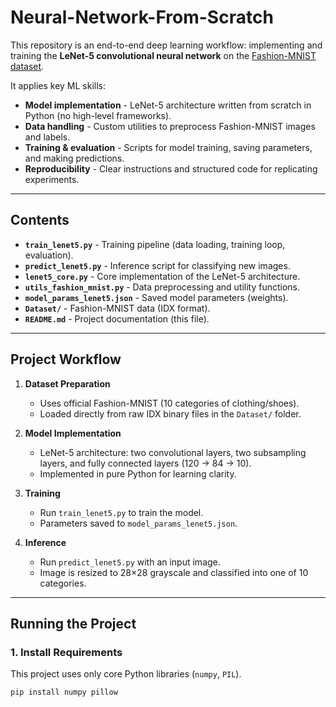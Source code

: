 # Neural-Network-From-Scratch

This repository is an end-to-end deep learning workflow: implementing and training the **LeNet-5 convolutional neural network** on the [Fashion-MNIST dataset](https://github.com/zalandoresearch/fashion-mnist).  

It applies key ML skills:
- **Model implementation** - LeNet-5 architecture written from scratch in Python (no high-level frameworks).  
- **Data handling** - Custom utilities to preprocess Fashion-MNIST images and labels.  
- **Training & evaluation** - Scripts for model training, saving parameters, and making predictions.  
- **Reproducibility** - Clear instructions and structured code for replicating experiments.  

---

## Contents

- **`train_lenet5.py`** - Training pipeline (data loading, training loop, evaluation).  
- **`predict_lenet5.py`** - Inference script for classifying new images.  
- **`lenet5_core.py`** - Core implementation of the LeNet-5 architecture.  
- **`utils_fashion_mnist.py`** - Data preprocessing and utility functions.  
- **`model_params_lenet5.json`** - Saved model parameters (weights).  
- **`Dataset/`** - Fashion-MNIST data (IDX format).  
- **`README.md`** - Project documentation (this file).  

---

## Project Workflow

1. **Dataset Preparation**  
   - Uses official Fashion-MNIST (10 categories of clothing/shoes).  
   - Loaded directly from raw IDX binary files in the `Dataset/` folder.  

2. **Model Implementation**  
   - LeNet-5 architecture: two convolutional layers, two subsampling layers, and fully connected layers (120 -> 84 -> 10).  
   - Implemented in pure Python for learning clarity.  

3. **Training**  
   - Run `train_lenet5.py` to train the model.  
   - Parameters saved to `model_params_lenet5.json`.  

4. **Inference**  
   - Run `predict_lenet5.py` with an input image.  
   - Image is resized to 28×28 grayscale and classified into one of 10 categories.  

---

## Running the Project

### 1. Install Requirements
This project uses only core Python libraries (`numpy`, `PIL`).  

```bash
pip install numpy pillow
